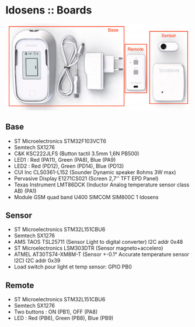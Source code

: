 # Idosens :: Boards

![Idosens](./idosens-annotated.jpg)

## Base

* ST Microelectronics STM32F103VCT6
* Semtech SX1276
* C&K KSC222JLFS (Button tactil 3.5mm 1,6N PB500)
* LED1 : Red (PA11), Green (PA8), Blue (PA9)
* LED2 : Red (PD12), Green (PD14), Blue (PD13)
* CUI Inc CLS0361-L152 (Sounder Dynamic speaker 8ohms 3W max)
* Pervasive Display E1271CS021 (Screen 2,7'' TFT EPD Panel)
* Texas Instrument LMT86DCK (Inductor Analog temperature sensor class AB) (PA1)
* Module GSM quad band U400 SIMCOM SIM800C 1 Idosens

## Sensor

* ST Microelectronics STM32L151CBU6
* Semtech SX1276
* AMS TAOS TSL25711 (Sensor Light to digital converter) I2C addr 0x48
* ST Microelectronics LSM303DTR (Sensor magneto+accelero)
* ATMEL AT30TS74-XM8M-T (Sensor +-0.1° Accurate temperature sensor I2C) I2C addr 0x39
* Load switch pour light et temp sensor: GPIO PB0

## Remote

* ST Microelectronics STM32L151CBU6
* Semtech SX1276
* Two buttons : ON (PB1), OFF (PA8)
* LED : Red (PB6), Green (PB8), Blue (PB9)

